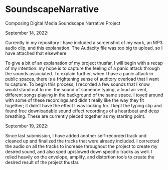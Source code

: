 # SoundscapeNarrative
Composing Digital Media Soundscape Narrative Project

September 14, 2022: 

Currently in my repository I have included a screenshot of my work, an MP3 audio clip, and this explanation.  The Audacity file was too big to upload, so I have attached that elsewhere. 

To give a bit of an explanation of my project thusfar, I will begin with a recap of my intention: my hope is to capture the feeling of a panic attack through the sounds associated.  To explain further, when I have a panic attack in public spaces, there is a frightening sense of auditory overload that I want to capture.  To begin this process, I recorded a few sounds that I know would stand out to me: the sound of someone typing, a loud air vent, different songs playing in the background of the same space.  I toyed around with some of these recordings and didn't really like the way they fit together; it didn't have the effect I was looking for.  I kept the typing clip and found free downloadable sound effect recordings of a heartbeat and deep breathing.  These are currently pieced together as my starting point. 



September 19, 2022: 

Since last submission, I have added another self-recorded track and cleaned up and finalized the tracks that were already included.  I corrected the audio on all the tracks to increase throughout the project to create my desired sound, and also sped up/slowed down specific tracks as well.  I relied heavily on the envelope, amplify, and distortion tools to  create the desired result of the project thusfar. 
